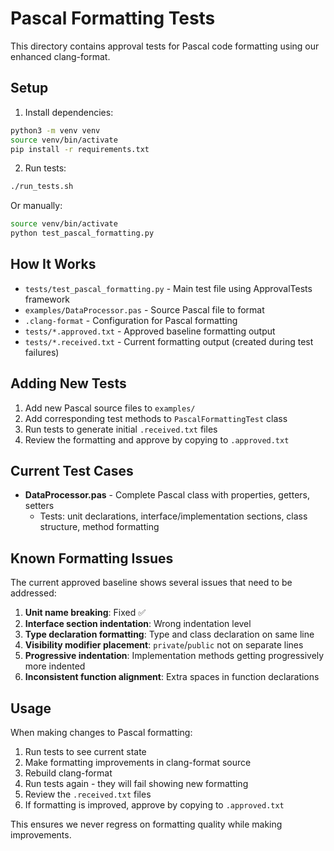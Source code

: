 # Pascal Formatting Tests

This directory contains approval tests for Pascal code formatting using our enhanced clang-format.

## Setup

1. Install dependencies:
```bash
python3 -m venv venv
source venv/bin/activate
pip install -r requirements.txt
```

2. Run tests:
```bash
./run_tests.sh
```

Or manually:
```bash
source venv/bin/activate
python test_pascal_formatting.py
```

## How It Works

- `tests/test_pascal_formatting.py` - Main test file using ApprovalTests framework
- `examples/DataProcessor.pas` - Source Pascal file to format
- `.clang-format` - Configuration for Pascal formatting
- `tests/*.approved.txt` - Approved baseline formatting output  
- `tests/*.received.txt` - Current formatting output (created during test failures)

## Adding New Tests

1. Add new Pascal source files to `examples/`
2. Add corresponding test methods to `PascalFormattingTest` class
3. Run tests to generate initial `.received.txt` files
4. Review the formatting and approve by copying to `.approved.txt`

## Current Test Cases

- **DataProcessor.pas** - Complete Pascal class with properties, getters, setters
  - Tests: unit declarations, interface/implementation sections, class structure, method formatting

## Known Formatting Issues

The current approved baseline shows several issues that need to be addressed:

1. **Unit name breaking**: Fixed ✅
2. **Interface section indentation**: Wrong indentation level
3. **Type declaration formatting**: Type and class declaration on same line
4. **Visibility modifier placement**: `private`/`public` not on separate lines  
5. **Progressive indentation**: Implementation methods getting progressively more indented
6. **Inconsistent function alignment**: Extra spaces in function declarations

## Usage

When making changes to Pascal formatting:

1. Run tests to see current state
2. Make formatting improvements in clang-format source
3. Rebuild clang-format
4. Run tests again - they will fail showing new formatting
5. Review the `.received.txt` files 
6. If formatting is improved, approve by copying to `.approved.txt`

This ensures we never regress on formatting quality while making improvements.